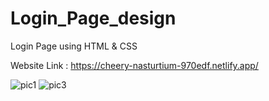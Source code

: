# Login_Page_design
Login Page using HTML &amp; CSS

Website Link : https://cheery-nasturtium-970edf.netlify.app/

![pic1](https://github.com/Swathik2000/Login_Page_design/assets/92821652/e10b0622-d35d-4e8d-8cd2-d61896e7507e)
![pic3](https://github.com/Swathik2000/Login_Page_design/assets/92821652/47f9cd10-8c99-4b22-a9d8-ebe5f3986d9e)

